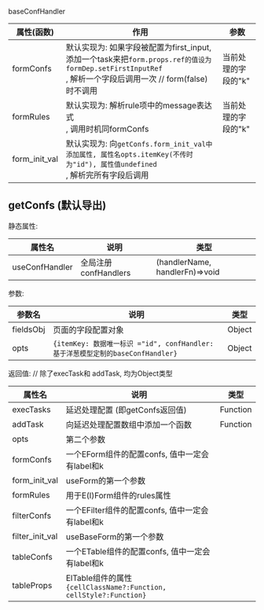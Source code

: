 baseConfHandler

| 属性(函数)    | 作用                                                         | 参数                |
| ------------- | ------------------------------------------------------------ | ------------------- |
| formConfs     | 默认实现为: 如果字段被配置为first_input, 添加一个task来把`form.props.ref的值设为formDep.setFirstInputRef`<br/>, 解析一个字段后调用一次 // form(false)时不调用 | 当前处理的字段的"k" |
| formRules     | 默认实现为: 解析rule项中的message表达式<br/>, 调用时机同formConfs | 当前处理的字段的"k" |
| form_init_val | 默认实现为: 向`getConfs.form_init_val中添加属性, 属性名opts.itemKey(不传时为"id"), 属性值undefined`<br/>, 解析完所有字段后调用 |                     |



## getConfs (默认导出)

静态属性:

| 属性名         | 说明                 | 类型                           |
| -------------- | -------------------- | ------------------------------ |
| useConfHandler | 全局注册confHandlers | (handlerName, handlerFn)=>void |

参数:

| 参数名    | 说明                                                         | 类型   |
| --------- | ------------------------------------------------------------ | ------ |
| fieldsObj | 页面的字段配置对象                                           | Object |
| opts      | `{itemKey: 数据唯一标识 ="id", confHandler: 基于洋葱模型定制的baseConfHandler}` | Object |

返回值: // 除了execTask和 addTask, 均为Object类型

| 属性名          | 说明                                                         | 类型     |
| --------------- | ------------------------------------------------------------ | -------- |
| execTasks       | 延迟处理配置 (即getConfs返回值)                              | Function |
| addTask         | 向延迟处理配置数组中添加一个函数                             | Function |
| opts            | 第二个参数                                                   |          |
| formConfs       | 一个EForm组件的配置confs, 值中一定会有label和k               |          |
| form_init_val   | useForm的第一个参数                                          |          |
| formRules       | 用于E(l)Form组件的rules属性                                  |          |
| filterConfs     | 一个EFilter组件的配置confs, 值中一定会有label和k             |          |
| filter_init_val | useBaseForm的第一个参数                                      |          |
| tableConfs      | 一个ETable组件的配置confs, 值中一定会有label和k              |          |
| tableProps      | ElTable组件的属性`{cellClassName?:Function, cellStyle?:Function}` |          |



